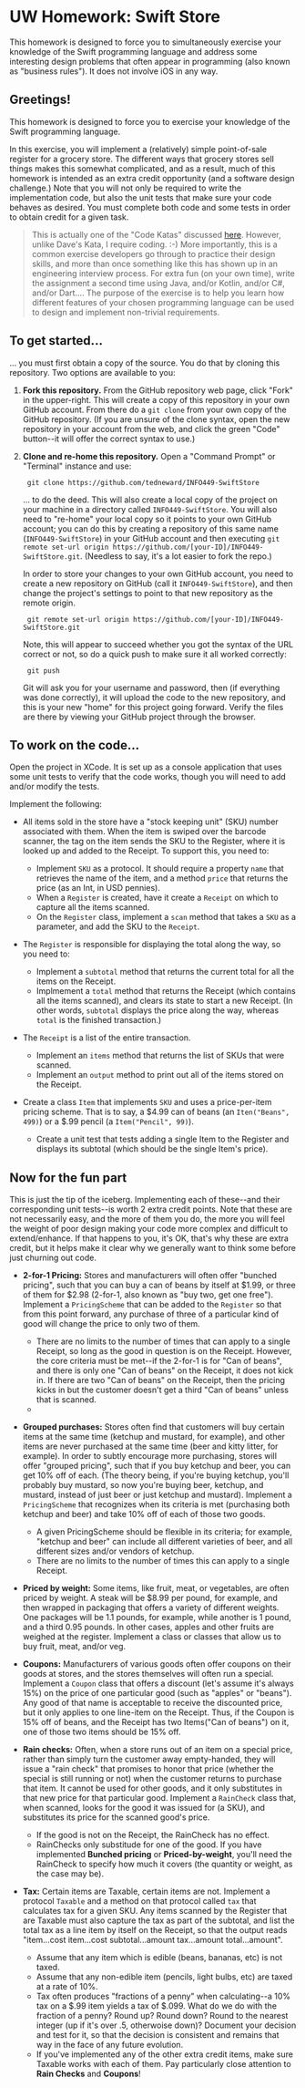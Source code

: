 # UW Homework: Swift Store
This homework is designed to force you to simultaneously exercise your knowledge of the Swift programming language and address some interesting design problems that often appear in programming (also known as "business rules"). It does not involve iOS in any way.

## Greetings!
This homework is designed to force you to exercise your knowledge of the Swift programming language.

In this exercise, you will implement a (relatively) simple point-of-sale register for a grocery store. The different ways that grocery stores sell things makes this somewhat complicated, and as a result, much of this homework is intended as an extra credit opportunity (and a software design challenge.) Note that you will not only be required to write the implementation code, but also the unit tests that make sure your code behaves as desired. You must complete both code and some tests in order to obtain credit for a given task.

> This is actually one of the "Code Katas" discussed [here](http://codekata.com/kata/kata01-supermarket-pricing/). However, unlike Dave's Kata, I require coding. :-) More importantly, this is a common exercise developers go through to practice their design skills, and more than once something like this has shown up in an engineering interview process. For extra fun (on your own time), write the assignment a second time using Java, and/or Kotlin, and/or C#, and/or Dart.... The purpose of the exercise is to help you learn how different features of your chosen programming language can be used to design and implement non-trivial requirements.

## To get started...
... you must first obtain a copy of the source. You do that by cloning this repository. Two options are available to you:

1. **Fork this repository.** From the GitHub repository web page, click "Fork" in the upper-right. This will create a copy of this repository in your own GitHub account. From there do a `git clone` from your own copy of the GitHub repository. (If you are unsure of the clone syntax, open the new repository in your account from the web, and click the green "Code" button--it will offer the correct syntax to use.)

2. **Clone and re-home this repository.** Open a "Command Prompt" or "Terminal" instance and use:

        git clone https://github.com/tedneward/INFO449-SwiftStore

    ... to do the deed. This will also create a local copy of the project on your machine in a directory called `INFO449-SwiftStore`. You will also need to "re-home" your local copy so it points to your own GitHub account; you can do this by creating a repository of this same name (`INFO449-SwiftStore`) in your GitHub account and then executing `git remote set-url origin https://github.com/[your-ID]/INFO449-SwiftStore.git`. (Needless to say, it's a lot easier to fork the repo.)

    In order to store your changes to your own GitHub account, you need to create a new repository on GitHub (call it `INFO449-SwiftStore`), and then change the project's settings to point to that new repository as the remote origin.

        git remote set-url origin https://github.com/[your-ID]/INFO449-SwiftStore.git

    Note, this will appear to succeed whether you got the syntax of the URL correct or not, so do a quick push to make sure it all worked correctly:

        git push

    Git will ask you for your username and password, then (if everything was done correctly), it will upload the code to the new repository, and this is your new "home" for this project going forward. Verify the files are there by viewing your GitHub project through the browser.


## To work on the code...
Open the project in XCode. It is set up as a console application that uses some unit tests to verify that the code works, though you will need to add and/or modify the tests.

Implement the following:

* All items sold in the store have a "stock keeping unit" (SKU) number associated with them. When the item is swiped over the barcode scanner, the tag on the item sends the SKU to the Register, where it is looked up and added to the Receipt. To support this, you need to:
    * Implement `SKU` as a protocol. It should require a property `name` that retrieves the name of the item, and a method `price` that returns the price (as an Int, in USD pennies).
    * When a `Register` is created, have it create a `Receipt` on which to capture all the items scanned.
    * On the `Register` class, implement a `scan` method that takes a `SKU` as a parameter, and add the SKU to the `Receipt`.

* The `Register` is responsible for displaying the total along the way, so you need to:
    * Implement a `subtotal` method that returns the current total for all the items on the Receipt.
    * Implmement a `total` method that returns the Receipt (which contains all the items scanned), and clears its state to start a new Receipt. (In other words, `subtotal` displays the price along the way, whereas `total` is the finished transaction.)

* The `Receipt` is a list of the entire transaction.
    * Implement an `items` method that returns the list of SKUs that were scanned.
    * Implement an `output` method to print out all of the items stored on the Receipt.

* Create a class `Item` that implements `SKU` and uses a price-per-item pricing scheme. That is to say, a $4.99 can of beans (an `Iten("Beans", 499)`) or a $.99 pencil (a `Item("Pencil", 99)`).
    * Create a unit test that tests adding a single Item to the Register and displays its subtotal (which should be the single Item's price).

## Now for the fun part
This is just the tip of the iceberg. Implementing each of these--and their corresponding unit tests--is worth 2 extra credit points. Note that these are not necessarily easy, and the more of them you do, the more you will feel the weight of poor design making your code more complex and difficult to extend/enhance. If that happens to you, it's OK, that's why these are extra credit, but it helps make it clear why we generally want to think some before just churning out code.

* **2-for-1 Pricing:** Stores and manufacturers will often offer "bunched pricing", such that you can buy a can of beans by itself at $1.99, or three of them for $2.98 (2-for-1, also known as "buy two, get one free"). Implement a `PricingScheme` that can be added to the `Register` so that from this point forward, any purchase of three of a particular kind of good will change the price to only two of them.
    * There are no limits to the number of times that can apply to a single Receipt, so long as the good in question is on the Receipt. However, the core criteria must be met--if the 2-for-1 is for "Can of beans", and there is only one "Can of beans" on the Receipt, it does not kick in. If there are two "Can of beans" on the Receipt, then the pricing kicks in but the customer doesn't get a third "Can of beans" unless that is scanned.
    * 

* **Grouped purchases:** Stores often find that customers will buy certain items at the same time (ketchup and mustard, for example), and other items are never purchased at the same time (beer and kitty litter, for example). In order to subtly encourage more purchasing, stores will offer "grouped pricing", such that if you buy ketchup and beer, you can get 10% off of each. (The theory being, if you're buying ketchup, you'll probably buy mustard, so now you're buying beer, ketchup, and mustard, instead of just beer or just ketchup and mustard). Implement a `PricingScheme` that recognizes when its criteria is met (purchasing both ketchup and beer) and take 10% off of each of those two goods.
    * A given PricingScheme should be flexible in its criteria; for example, "ketchup and beer" can include all different varieties of beer, and all different sizes and/or vendors of ketchup.
    * There are no limits to the number of times this can apply to a single Receipt.

* **Priced by weight:** Some items, like fruit, meat, or vegetables, are often priced by weight. A steak will be $8.99 per pound, for example, and then wrapped in packaging that offers a variety of different weights. One packages will be 1.1 pounds, for example, while another is 1 pound, and a third 0.95 pounds. In other cases, apples and other fruits are weighed at the register. Implement a class or classes that allow us to buy fruit, meat, and/or veg. 

* **Coupons:** Manufacturers of various goods often offer coupons on their goods at stores, and the stores themselves will often run a special. Implement a `Coupon` class that offers a discount (let's assume it's always 15%) on the price of one particular good (such as "apples" or "beans"). Any good of that name is acceptable to receive the discounted price, but it only applies to one line-item on the Receipt. Thus, if the Coupon is 15% off of beans, and the Receipt has two Items("Can of beans") on it, one of those two items should be 15% off.

* **Rain checks:** Often, when a store runs out of an item on a special price, rather than simply turn the customer away empty-handed, they will issue a "rain check" that promises to honor that price (whether the special is still running or not) when the customer returns to purchase that item. It cannot be used for other goods, and it only substitutes in that new price for that particular good. Implement a `RainCheck` class that, when scanned, looks for the good it was issued for (a SKU), and substitutes its price for the scanned good's price. 
    * If the good is not on the Receipt, the RainCheck has no effect.
    * RainChecks only substitude for one of the good. If you have implemented **Bunched pricing** or **Priced-by-weight**, you'll need the RainCheck to specify how much it covers (the quantity or weight, as the case may be).

* **Tax:** Certain items are Taxable, certain items are not. Implement a protocol `Taxable` and a method on that protocol called `tax` that calculates tax for a given SKU. Any items scanned by the Register that are Taxable must also capture the tax as part of the subtotal, and list the total tax as a line item by itself on the Receipt, so that the output reads "item...cost item...cost subtotal...amount tax...amount total...amount".
    * Assume that any item which is edible (beans, bananas, etc) is not taxed.
    * Assume that any non-edible item (pencils, light bulbs, etc) are taxed at a rate of 10%.
    * Tax often produces "fractions of a penny" when calculating--a 10% tax on a $.99 item yields a tax of $.099. What do we do with the fraction of a penny? Round up? Round down? Round to the nearest integer (up if it's over .5, otherwoise down)? Document your decision and test for it, so that the decision is consistent and remains that way in the face of any future evolution.
    * If you've implemented any of the other extra credit items, make sure Taxable works with each of them. Pay particularly close attention to **Rain Checks** and **Coupons**!





